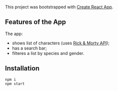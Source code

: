 This project was bootstrapped with [Create React App](https://github.com/facebook/create-react-app).

## Features of the App

The app:
 - shows list of characters (uses [Rick & Morty API](https://rickandmortyapi.com/));
 - has a search bar;
 - filteres a list by species and gender.

## Installation

```
npm i
npm start
```
